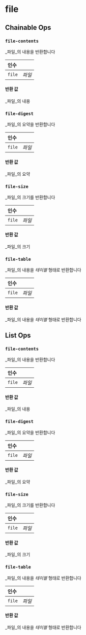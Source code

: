 # file

## Chainable Ops
<h3 id="file-contents"><code>file-contents</code></h3>

_파일_의 내용을 반환합니다

| 인수 |  |
| :--- | :--- |
| `file` | _파일_ |

#### 반환 값
_파일_의 내용

<h3 id="file-digest"><code>file-digest</code></h3>

_파일_의 요약을 반환합니다

| 인수 |  |
| :--- | :--- |
| `file` | _파일_ |

#### 반환 값
_파일_의 요약

<h3 id="file-size"><code>file-size</code></h3>

_파일_의 크기를 반환합니다

| 인수 |  |
| :--- | :--- |
| `file` | _파일_ |

#### 반환 값
_파일_의 크기

<h3 id="file-table"><code>file-table</code></h3>

_파일_의 내용을 _테이블_ 형태로 반환합니다

| 인수 |  |
| :--- | :--- |
| `file` | _파일_ |

#### 반환 값
_파일_의 내용을 _테이블_ 형태로 반환합니다

## List Ops
<h3 id="file-contents"><code>file-contents</code></h3>

_파일_의 내용을 반환합니다

| 인수 |  |
| :--- | :--- |
| `file` | _파일_ |

#### 반환 값
_파일_의 내용

<h3 id="file-digest"><code>file-digest</code></h3>

_파일_의 요약을 반환합니다

| 인수 |  |
| :--- | :--- |
| `file` | _파일_ |

#### 반환 값
_파일_의 요약

<h3 id="file-size"><code>file-size</code></h3>

_파일_의 크기를 반환합니다

| 인수 |  |
| :--- | :--- |
| `file` | _파일_ |

#### 반환 값
_파일_의 크기

<h3 id="file-table"><code>file-table</code></h3>

_파일_의 내용을 _테이블_ 형태로 반환합니다

| 인수 |  |
| :--- | :--- |
| `file` | _파일_ |

#### 반환 값
_파일_의 내용을 _테이블_ 형태로 반환합니다
